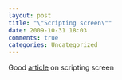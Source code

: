 ```yaml
---
layout: post
title: "\"Scripting screen\""
date: 2009-10-31 18:03
comments: true
categories: Uncategorized
---
```

Good [article](http://www.jerri.de/blog/archives/2006/05/02/scripting_screen_for_fun_and_profit/) on scripting screen
